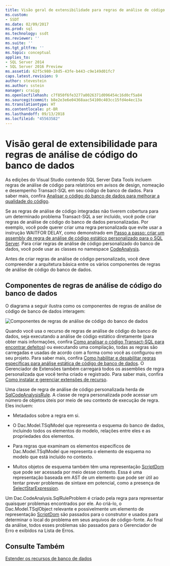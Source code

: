 ```yaml
---
title: Visão geral de extensibilidade para regras de análise de código do banco de dados| Microsoft Docs
ms.custom:
- SSDT
ms.date: 02/09/2017
ms.prod: sql
ms.technology: ssdt
ms.reviewer: ''
ms.suite: ''
ms.tgt_pltfrm: ''
ms.topic: conceptual
applies_to:
- SQL Server 2014
- SQL Server 2016 Preview
ms.assetid: 62f5c980-18d5-43fe-b443-c9e149d01fc7
caps.latest.revision: 9
author: stevestein
ms.author: sstein
manager: craigg
ms.openlocfilehash: c7f850f6fe3277a0026371d096454c16d0cf5a84
ms.sourcegitcommit: b8e2e3e6e04368aac54100c403cc15fd4e4ec13a
ms.translationtype: HT
ms.contentlocale: pt-BR
ms.lasthandoff: 09/13/2018
ms.locfileid: "45563582"
---
```

# <a name="overview-of-extensibility-for-database-code-analysis-rules"></a>Visão geral de extensibilidade para regras de análise de código do banco de dados
As edições do Visual Studio contendo SQL Server Data Tools incluem regras de análise de código para relatórios em avisos de design, nomeação e desempenho Transact\-SQL em seu código de banco de dados. Para saber mais, confira [Analisar o código do banco de dados para melhorar a qualidade do código](http://msdn.microsoft.com/library/dd172133(v=vs.100).aspx).  
  
Se as regras de análise de código integradas não tiverem cobertura para um determinado problema Transact\-SQL a ser incluído, você pode criar regras de análise de código do banco de dados personalizadas. Por exemplo, você pode querer criar uma regra personalizada que evite usar a instrução WAITFOR DELAY, como demonstrado em [Passo a passo: criar um assembly de regra de análise de código estático personalizado para o SQL Server](../ssdt/walkthrough-author-custom-static-code-analysis-rule-assembly.md). Para criar regras de análise de código personalizado do banco de dados, você pode usar as classes no namespace [CodeAnalysis](https://msdn.microsoft.com/library/microsoft.sqlserver.dac.codeanalysis.aspx).  
  
Antes de criar regras de análise de código personalizado, você deve compreender a arquitetura básica entre os vários componentes de regras de análise de código do banco de dados.  
  
## <a name="database-code-analysis-rules-components"></a>Componentes de regras de análise de código do banco de dados  
O diagrama a seguir ilustra como os componentes de regras de análise de código de banco de dados interagem:  
  
![Componentes de regras de análise de código do banco de dados](../ssdt/media/ssdt-database-code-analysis-rules-components.jpg "Componentes de regras de análise de código do banco de dados")  
  
Quando você usa o recurso de regras de análise de código do banco de dados, seja executando a análise de código estático diretamente (para obter mais informações, confira [Como analisar o código Transact-SQL para encontrar defeitos](http://msdn.microsoft.com/library/dd172119(v=vs.100).aspx)) ou executando uma compilação, todas as regras são carregadas e usadas de acordo com a forma como você as configurou em seu projeto. Para saber mais, confira [Como habilitar e desabilitar regras específicas para análise estática de código de banco de dados](http://msdn.microsoft.com/library/dd172131(v=vs.100).aspx). O Gerenciador de Extensões também carregará todos os assemblies de regra personalizada que você tenha criado e registrado. Para saber mais, confira [Como instalar e gerenciar extensões de recurso](../ssdt/how-to-install-and-manage-feature-extensions.md).  
  
Uma classe de regra de análise de código personalizada herda de [SqlCodeAnalysisRule](https://msdn.microsoft.com/library/microsoft.sqlserver.dac.codeanalysis.sqlcodeanalysisrule.aspx). A classe de regra personalizada pode acessar um número de objetos úteis por meio de seu contexto de execução de regra. Eles incluem:  
  
-   Metadados sobre a regra em si.  
  
-   O Dac.Model.TSqlModel que representa o esquema do banco de dados, incluindo todos os elementos do modelo, relações entre eles e as propriedades dos elementos.  
  
-   Para regras que examinam os elementos específicos de Dac.Model.TSqlModel que representa o elemento de esquema no modelo que está incluído no contexto.  
  
-   Muitos objetos de esquema também têm uma representação [ScriptDom](https://msdn.microsoft.com/library/microsoft.sqlserver.transactsql.scriptdom.aspx) que pode ser acessada por meio desse contexto. Essa é uma representação baseada em AST de um elemento que pode ser útil ao tentar prever problemas de sintaxe em potencial, como a presença de [SelectStarExpression](https://msdn.microsoft.com/library/microsoft.sqlserver.transactsql.scriptdom.selectstarexpression.aspx).  
  
Um Dac.CodeAnalysis.SqlRuleProblem é criado pela regra para representar quaisquer problemas encontrados por ele. Ao criá-lo, o Dac.Model.TSqlObject relevante e possivelmente um elemento de representação [ScriptDom](https://msdn.microsoft.com/library/microsoft.sqlserver.transactsql.scriptdom.aspx) são passados para o construtor e usados para determinar o local do problema em seus arquivos de código-fonte. Ao final da análise, todos esses problemas são passados para o Gerenciador de Erro e exibidos na Lista de Erros.  
  
## <a name="see-also"></a>Consulte Também  
[Estender os recursos de banco de dados](../ssdt/extending-the-database-features.md)  
  
